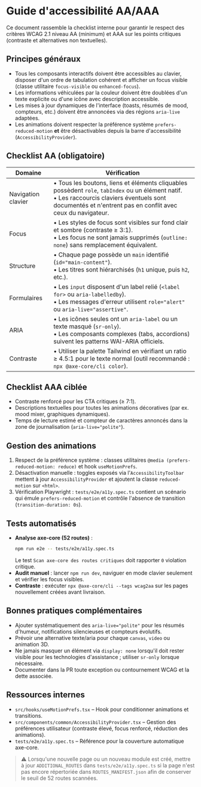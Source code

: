 # Guide d'accessibilité AA/AAA

Ce document rassemble la checklist interne pour garantir le respect des critères WCAG 2.1 niveau AA (minimum) et AAA sur les points critiques (contraste et alternatives non textuelles).

## Principes généraux

- Tous les composants interactifs doivent être accessibles au clavier, disposer d'un ordre de tabulation cohérent et afficher un focus visible (classe utilitaire `focus-visible` ou `enhanced-focus`).
- Les informations véhiculées par la couleur doivent être doublées d'un texte explicite ou d'une icône avec description accessible.
- Les mises à jour dynamiques de l'interface (toasts, résumés de mood, compteurs, etc.) doivent être annoncées via des régions `aria-live` adaptées.
- Les animations doivent respecter la préférence système `prefers-reduced-motion` **et** être désactivables depuis la barre d'accessibilité (`AccessibilityProvider`).

## Checklist AA (obligatoire)

| Domaine | Vérification |
| --- | --- |
| Navigation clavier | • Tous les boutons, liens et éléments cliquables possèdent `role`, `tabIndex` ou un élément natif.<br>• Les raccourcis claviers éventuels sont documentés et n'entrent pas en conflit avec ceux du navigateur. |
| Focus | • Les styles de focus sont visibles sur fond clair et sombre (contraste ≥ 3:1).<br>• Les focus ne sont jamais supprimés (`outline: none`) sans remplacement équivalent. |
| Structure | • Chaque page possède un `main` identifié (`id="main-content"`).<br>• Les titres sont hiérarchisés (`h1` unique, puis `h2`, etc.). |
| Formulaires | • Les `input` disposent d'un label relié (`<label for>` ou `aria-labelledby`).<br>• Les messages d'erreur utilisent `role="alert"` ou `aria-live="assertive"`. |
| ARIA | • Les icônes seules ont un `aria-label` ou un texte masqué (`sr-only`).<br>• Les composants complexes (tabs, accordions) suivent les patterns WAI-ARIA officiels. |
| Contraste | • Utiliser la palette Tailwind en vérifiant un ratio ≥ 4.5:1 pour le texte normal (outil recommandé : `npx @axe-core/cli color`). |

## Checklist AAA ciblée

- Contraste renforcé pour les CTA critiques (≥ 7:1).
- Descriptions textuelles pour toutes les animations décoratives (par ex. mood mixer, graphiques dynamiques).
- Temps de lecture estimé et compteur de caractères annoncés dans la zone de journalisation (`aria-live="polite"`).

## Gestion des animations

1. Respect de la préférence système : classes utilitaires `@media (prefers-reduced-motion: reduce)` et hook `useMotionPrefs`.
2. Désactivation manuelle : toggles exposés via l'`AccessibilityToolbar` mettent à jour `AccessibilityProvider` et ajoutent la classe `reduced-motion` sur `<html>`.
3. Vérification Playwright : `tests/e2e/a11y.spec.ts` contient un scénario qui émule `prefers-reduced-motion` et contrôle l'absence de transition (`transition-duration: 0s`).

## Tests automatisés

- **Analyse axe-core (52 routes)** :
  ```bash
  npm run e2e -- tests/e2e/a11y.spec.ts
  ```
  Le test `Scan axe-core des routes critiques` doit rapporter `0` violation critique.
- **Audit manuel** : lancer `npm run dev`, naviguer en mode clavier seulement et vérifier les focus visibles.
- **Contraste** : exécuter `npx @axe-core/cli --tags wcag2aa` sur les pages nouvellement créées avant livraison.

## Bonnes pratiques complémentaires

- Ajouter systématiquement des `aria-live="polite"` pour les résumés d'humeur, notifications silencieuses et compteurs évolutifs.
- Prévoir une alternative texte/aria pour chaque `canvas`, `video` ou animation 3D.
- Ne jamais masquer un élément via `display: none` lorsqu'il doit rester visible pour les technologies d'assistance ; utiliser `sr-only` lorsque nécessaire.
- Documenter dans la PR toute exception ou contournement WCAG et la dette associée.

## Ressources internes

- `src/hooks/useMotionPrefs.tsx` – Hook pour conditionner animations et transitions.
- `src/components/common/AccessibilityProvider.tsx` – Gestion des préférences utilisateur (contraste élevé, focus renforcé, réduction des animations).
- `tests/e2e/a11y.spec.ts` – Référence pour la couverture automatique axe-core.

> ⚠️ Lorsqu'une nouvelle page ou un nouveau module est créé, mettre à jour `ADDITIONAL_ROUTES` dans `tests/e2e/a11y.spec.ts` si la page n'est pas encore répertoriée dans `ROUTES_MANIFEST.json` afin de conserver le seuil de 52 routes scannées.
